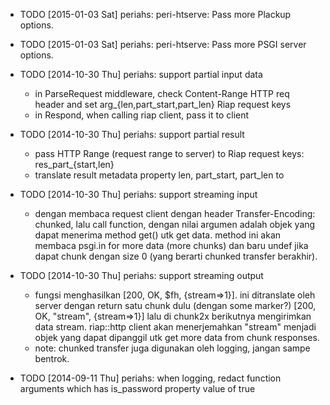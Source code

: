 * TODO [2015-01-03 Sat] periahs: peri-htserve: Pass more Plackup options.
* TODO [2015-01-03 Sat] periahs: peri-htserve: Pass more PSGI server options.
* TODO [2014-10-30 Thu] periahs: support partial input data

  - in ParseRequest middleware, check Content-Range HTTP req header and set
    arg_{len,part_start,part_len} Riap request keys
  - in Respond, when calling riap client, pass it to client
* TODO [2014-10-30 Thu] periahs: support partial result

  - pass HTTP Range (request range to server) to Riap request keys:
    res_part_{start,len}
  - translate result metadata property len, part_start, part_len to
* TODO [2014-10-30 Thu] periahs: support streaming input

  - dengan membaca request client dengan header Transfer-Encoding: chunked, lalu
    call function, dengan nilai argumen adalah objek yang dapat menerima method
    get() utk get data. method ini akan membaca psgi.in for more data (more
    chunks) dan baru undef jika dapat chunk dengan size 0 (yang berarti chunked
    transfer berakhir).
* TODO [2014-10-30 Thu] periahs: support streaming output

  - fungsi menghasilkan [200, OK, $fh, {stream=>1}]. ini ditranslate oleh server
    dengan return satu chunk dulu (dengan some marker?) [200, OK, "stream",
    {stream=>1}] lalu di chunk2x berikutnya mengirimkan data stream. riap::http
    client akan menerjemahkan "stream" menjadi objek yang dapat dipanggil utk get
    more data from chunk responses.
  - note: chunked transfer juga digunakan oleh logging, jangan sampe bentrok.
* TODO [2014-09-11 Thu] periahs: when logging, redact function arguments which has is_password property value of true
